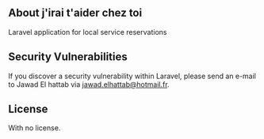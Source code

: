 ## About j'irai t'aider chez toi

Laravel application for local service reservations


## Security Vulnerabilities

If you discover a security vulnerability within Laravel, please send an e-mail to Jawad El hattab via [jawad.elhattab@hotmail.fr](mailto:jawad.elhattab@hotmail.fr).  

## License

With no license.
